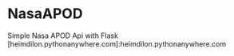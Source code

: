 # NasaAPOD
Simple Nasa APOD Api with Flask
[heimdilon.pythonanywhere.com]:heimdilon.pythonanywhere.com
